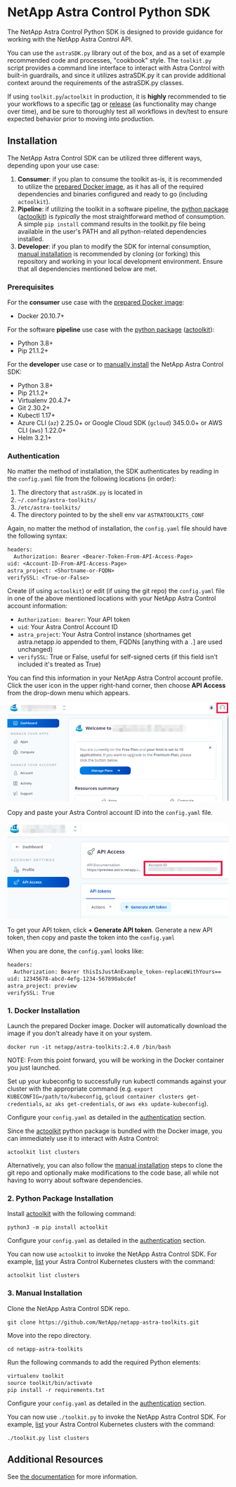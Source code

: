 # NetApp Astra Control Python SDK

The NetApp Astra Control Python SDK is designed to provide guidance for working with the NetApp Astra Control API.

You can use the `astraSDK.py` library out of the box, and as a set of example recommended code and processes, "cookbook" style. The `toolkit.py` script provides a command line interface to interact with Astra Control with built-in guardrails, and since it utilizes astraSDK.py it can provide additional context around the requirements of the astraSDK.py classes.

If using `toolkit.py`/`actoolkit` in production, it is **highly** recommended to tie your workflows to a specific [tag](https://github.com/NetApp/netapp-astra-toolkits/tags) or [release](https://pypi.org/project/actoolkit/#history) (as functionality may change over time), and be sure to thoroughly test all workflows in dev/test to ensure expected behavior prior to moving into production.

## Installation

The NetApp Astra Control SDK can be utilized three different ways, depending upon your use case:

1. **Consumer**: if you plan to consume the toolkit as-is, it is recommended to utilize the [prepared Docker image](#1-docker-installation), as it has all of the required dependencies and binaries configured and ready to go (including `actoolkit`).
1. **Pipeline**: if utilizing the toolkit in a software pipeline, the [python package](#2-python-package-installation) ([actoolkit](https://pypi.org/project/actoolkit/)) is *typically* the most straightforward method of consumption. A simple `pip install` command results in the toolkit.py file being available in the user's PATH and all python-related dependencies installed.
1. **Developer**: if you plan to modify the SDK for internal consumption, [manual installation](#3-manual-installation) is recommended by cloning (or forking) this repository and working in your local development environment. Ensure that all dependencies mentioned below are met.

### Prerequisites

For the **consumer** use case with the [prepared Docker image](#1-docker-installation):

* Docker 20.10.7+

For the software **pipeline** use case with the [python package](#2-python-package-installation) ([actoolkit](https://pypi.org/project/actoolkit/)):

* Python 3.8+
* Pip 21.1.2+

For the **developer** use case or to [manually install](#3-manual-installation) the NetApp Astra Control SDK:

* Python 3.8+
* Pip 21.1.2+
* Virtualenv 20.4.7+
* Git 2.30.2+
* Kubectl 1.17+
* Azure CLI (`az`) 2.25.0+ or Google Cloud SDK (`gcloud`) 345.0.0+ or AWS CLI (`aws`) 1.22.0+
* Helm 3.2.1+

### Authentication

No matter the method of installation, the SDK authenticates by reading in the `config.yaml` file from the following locations (in order):

1. The directory that `astraSDK.py` is located in
1. `~/.config/astra-toolkits/`
1. `/etc/astra-toolkits/`
1. The directory pointed to by the shell env var `ASTRATOOLKITS_CONF`

Again, no matter the method of installation, the `config.yaml` file should have the following syntax:

```text
headers:
  Authorization: Bearer <Bearer-Token-From-API-Access-Page>
uid: <Account-ID-From-API-Access-Page>
astra_project: <Shortname-or-FQDN>
verifySSL: <True-or-False>
```

Create (if using `actoolkit`) or edit (if using the git repo) the `config.yaml` file in one of the above mentioned locations with your NetApp Astra Control account information:

* `Authorization: Bearer`: Your API token
* `uid`: Your Astra Control Account ID
* `astra_project`: Your Astra Control instance (shortnames get astra.netapp.io appended to them, FQDNs [anything with a `.`] are used unchanged)
* `verifySSL`: True or False, useful for self-signed certs (if this field isn't included it's treated as True)

You can find this information in your NetApp Astra Control account profile. Click the user icon in the upper right-hand corner, then choose **API Access** from the drop-down menu which appears.

![Locate your Astra Control profile](/docs/install/img/astra-profile.png)

Copy and paste your Astra Control account ID into the `config.yaml` file.

![Locate your Astra Control account ID](/docs/install/img/astra-account-info.png)

To get your API token, click **+ Generate API token**. Generate a new API token, then copy and paste the token into the `config.yaml`

When you are done, the `config.yaml` looks like:

```text
headers:
  Authorization: Bearer thisIsJustAnExample_token-replaceWithYours==
uid: 12345678-abcd-4efg-1234-567890abcdef
astra_project: preview
verifySSL: True
```

### 1. Docker Installation

Launch the prepared Docker image. Docker will automatically download the image if you don't already have it on your system.

```text
docker run -it netapp/astra-toolkits:2.4.0 /bin/bash
```

NOTE: From this point forward, you will be working in the Docker container you just launched.

Set up your kubeconfig to successfully run kubectl commands against your cluster with the appropriate command (e.g. `export KUBECONFIG=/path/to/kubeconfig`, `gcloud container clusters get-credentials`, `az aks get-credentials`, or `aws eks update-kubeconfig`).

Configure your `config.yaml` as detailed in the [authentication](#authentication) section.

Since the [actoolkit](https://pypi.org/project/actoolkit/) python package is bundled with the Docker image, you can immediately use it to interact with Astra Control:

```text
actoolkit list clusters
```

Alternatively, you can also follow the [manual installation](#3-manual-installation) steps to clone the git repo and optionally make modifications to the code base, all while not having to worry about software dependencies.

### 2. Python Package Installation

Install [actoolkit](https://pypi.org/project/actoolkit/) with the following command:

```text
python3 -m pip install actoolkit
```

Configure your `config.yaml` as detailed in the [authentication](#authentication) section.

You can now use `actoolkit` to invoke the NetApp Astra Control SDK. For example, [list](docs/toolkit/list/README.md#clusters) your Astra Control Kubernetes clusters with the command:

```text
actoolkit list clusters
```

### 3. Manual Installation

Clone the NetApp Astra Control SDK repo.

```text
git clone https://github.com/NetApp/netapp-astra-toolkits.git
```

Move into the repo directory.

```text
cd netapp-astra-toolkits
```

Run the following commands to add the required Python elements:

```text
virtualenv toolkit
source toolkit/bin/activate
pip install -r requirements.txt
```

Configure your `config.yaml` as detailed in the [authentication](#authentication) section.

You can now use `./toolkit.py` to invoke the NetApp Astra Control SDK. For example, [list](docs/toolkit/list/README.md#clusters) your Astra Control Kubernetes clusters with the command:

```text
./toolkit.py list clusters
```

## Additional Resources

See [the documentation](/docs) for more information.
